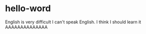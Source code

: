 # hello-word
English is very difficult
I can't speak English. I think I should learn it
AAAAAAAAAAAAAA
